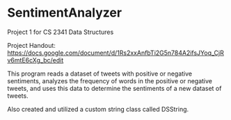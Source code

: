 # SentimentAnalyzer
Project 1 for CS 2341 Data Structures

Project Handout: https://docs.google.com/document/d/1Rs2xxAnfbTi2G5n784A2ifsJYoq_CjRv6mtE6cXg_bc/edit

This program reads a dataset of tweets with positive or negative sentiments, analyzes the frequency of words in the positive or negative tweets, and uses this data to determine the sentiments of a new dataset of tweets.

Also created and utilized a custom string class called DSString.
